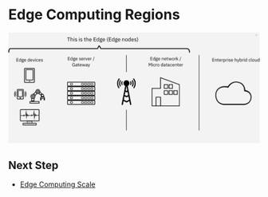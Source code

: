 # Edge Computing Regions

<img src="images/edge-regions.png" />

## Next Step
- [Edge Computing Scale](edge-scale.md)